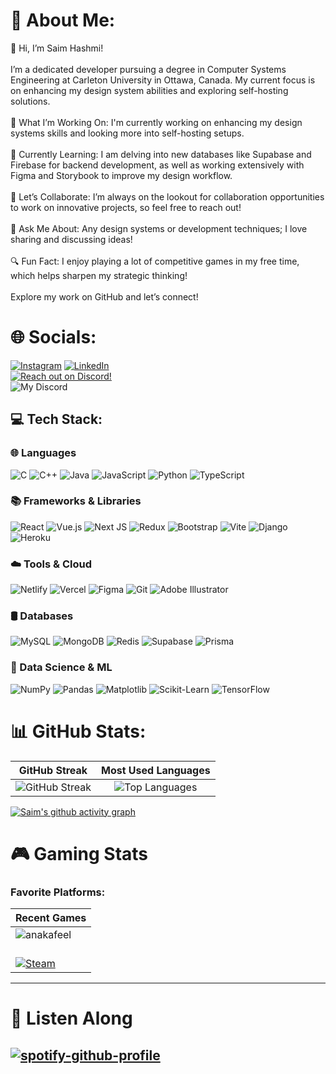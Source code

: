 # 💫 About Me:
👋 Hi, I’m Saim Hashmi!<br><br>I’m a dedicated developer pursuing a degree in Computer Systems Engineering at Carleton University in Ottawa, Canada. My current focus is on enhancing my design system abilities and exploring self-hosting solutions.<br><br>🔧 What I’m Working On: I'm currently working on enhancing my design systems skills and looking more into self-hosting setups.<br><br>🌱 Currently Learning: I am delving into new databases like Supabase and Firebase for backend development, as well as working extensively with Figma and Storybook to improve my design workflow.<br><br>🤝 Let’s Collaborate: I’m always on the lookout for collaboration opportunities to work on innovative projects, so feel free to reach out!<br><br>💬 Ask Me About: Any design systems or development techniques; I love sharing and discussing ideas!<br><br>🔍 Fun Fact: I enjoy playing a lot of competitive games in my free time, which helps sharpen my strategic thinking!<br><br>Explore my work on GitHub and let’s connect!


# 🌐 Socials:
[![Instagram](https://img.shields.io/badge/Instagram-%23E4405F.svg?logo=Instagram&logoColor=white)](https://instagram.com/anakafeel) [![LinkedIn](https://img.shields.io/badge/LinkedIn-%230077B5.svg?logo=linkedin&logoColor=white)](https://www.linkedin.com/in/saim-hashmi-2230b6243/)
<br>
[![Reach out on Discord!](https://img.shields.io/badge/Discord-Reach_out_to_me-7289DA?style=for-the-badge&logo=discord)](https://discord.com/users/587612275460931595)
<br>
![My Discord](https://discord-readme-badge.vercel.app/api?id=587612275460931595)
## 💻 Tech Stack:

### 🌐 Languages
![C](https://img.shields.io/badge/C-%2300599C.svg?style=for-the-badge&logo=c&logoColor=white)
![C++](https://img.shields.io/badge/C++-%2300599C.svg?style=for-the-badge&logo=c%2B%2B&logoColor=white)
![Java](https://img.shields.io/badge/Java-%23ED8B00.svg?style=for-the-badge&logo=java&logoColor=white)
![JavaScript](https://img.shields.io/badge/JavaScript-%23F7DF1E.svg?style=for-the-badge&logo=javascript&logoColor=black)
![Python](https://img.shields.io/badge/Python-3670A0?style=for-the-badge&logo=python&logoColor=ffdd54)
![TypeScript](https://img.shields.io/badge/TypeScript-%23007ACC.svg?style=for-the-badge&logo=typescript&logoColor=white)

### 📚 Frameworks & Libraries
![React](https://img.shields.io/badge/React-%2320232a.svg?style=for-the-badge&logo=react&logoColor=%2361DAFB)
![Vue.js](https://img.shields.io/badge/Vue.js-%2320232a.svg?style=for-the-badge&logo=vue.js&logoColor=%234FC08D)
![Next JS](https://img.shields.io/badge/Next-000000?style=for-the-badge&logo=next.js&logoColor=white)
![Redux](https://img.shields.io/badge/Redux-%23593d88.svg?style=for-the-badge&logo=redux&logoColor=white)
![Bootstrap](https://img.shields.io/badge/Bootstrap-%23563D7C.svg?style=for-the-badge&logo=bootstrap&logoColor=white)
![Vite](https://img.shields.io/badge/Vite-%2300C7B7.svg?style=for-the-badge&logo=vite&logoColor=white)
![Django](https://img.shields.io/badge/Django-%23092E20.svg?style=for-the-badge&logo=django&logoColor=white)
![Heroku](https://img.shields.io/badge/Heroku-%23430098.svg?style=for-the-badge&logo=heroku&logoColor=white)

### ☁️ Tools & Cloud
![Netlify](https://img.shields.io/badge/Netlify-%2300C7B7.svg?style=for-the-badge&logo=netlify&logoColor=white)
![Vercel](https://img.shields.io/badge/Vercel-%23000000.svg?style=for-the-badge&logo=vercel&logoColor=white)
![Figma](https://img.shields.io/badge/Figma-%23F24E1E.svg?style=for-the-badge&logo=figma&logoColor=white)
![Git](https://img.shields.io/badge/Git-%23F05032.svg?style=for-the-badge&logo=git&logoColor=white)
![Adobe Illustrator](https://img.shields.io/badge/Adobe%20Illustrator-%23FF9A00.svg?style=for-the-badge&logo=adobeillustrator&logoColor=white)

### 🛢️ Databases
![MySQL](https://img.shields.io/badge/MySQL-%2300C7B7.svg?style=for-the-badge&logo=mysql&logoColor=white)
![MongoDB](https://img.shields.io/badge/MongoDB-%2347A248.svg?style=for-the-badge&logo=mongodb&logoColor=white)
![Redis](https://img.shields.io/badge/Redis-%23DC382D.svg?style=for-the-badge&logo=redis&logoColor=white)
![Supabase](https://img.shields.io/badge/Supabase-%2304AD00.svg?style=for-the-badge&logo=supabase&logoColor=white)
![Prisma](https://img.shields.io/badge/Prisma-%23000000.svg?style=for-the-badge&logo=prisma&logoColor=white)

### 🤖 Data Science & ML
![NumPy](https://img.shields.io/badge/NumPy-%23013243.svg?style=for-the-badge&logo=numpy&logoColor=white)
![Pandas](https://img.shields.io/badge/Pandas-%23150458.svg?style=for-the-badge&logo=pandas&logoColor=white)
![Matplotlib](https://img.shields.io/badge/Matplotlib-%23008ED6.svg?style=for-the-badge&logo=matplotlib&logoColor=white)
![Scikit-Learn](https://img.shields.io/badge/Scikit--Learn-%23F7931E.svg?style=for-the-badge&logo=scikit-learn&logoColor=white)
![TensorFlow](https://img.shields.io/badge/TensorFlow-%23FF6F00.svg?style=for-the-badge&logo=tensorflow&logoColor=white)


# 📊 GitHub Stats:

| GitHub Streak | Most Used Languages |
|:-------------:|:-------------------:|
| ![GitHub Streak](https://streak-stats.demolab.com/?user=anakafeel&theme=dracula&mode=weekly) | ![Top Languages](https://github-readme-stats.vercel.app/api/top-langs/?username=anakafeel&theme=dracula&hide_border=false&include_all_commits=false&count_private=true&layout=compact) |

[![Saim's github activity graph](https://github-readme-activity-graph.vercel.app/graph?username=anakafeel&theme=dracula)](https://github.com/ashutosh00710/github-readme-activity-graph)

# 🎮 Gaming Stats

### Favorite Platforms:

| Recent Games                                                                                      |
|---------------------------------------------------------------------------------------------------|
| ![anakafeel](https://steam-stat.vercel.app/api?profileName=fannelchina)                          |                 
| <br>[![Steam](https://img.shields.io/badge/Steam-Follow-000000?style=for-the-badge&logo=steam)](https://steamcommunity.com/id/fannelchina/) | 
---
# 🎸 Listen Along
[![spotify-github-profile](https://spotify-github-profile.kittinanx.com/api/view?uid=bvh6w4umhni851sx3r6sy9nf9&cover_image=true&theme=novatorem&show_offline=false&background_color=000000&interchange=false&bar_color=60058a&bar_color_cover=false)](https://github.com/kittinan/spotify-github-profile)
---

<!-- Proudly created with GPRM ( https://gprm.itsvg.in ) -->
